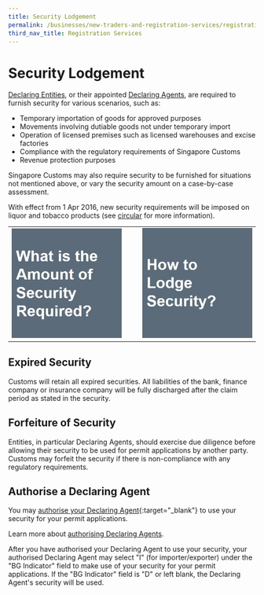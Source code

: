 ```yaml
---
title: Security Lodgement
permalink: /businesses/new-traders-and-registration-services/registration-services/security-lodgement/
third_nav_title: Registration Services
---
```

# Security Lodgement

[Declaring Entities](/businesses/new-traders-and-registration-services/registration-services/activate-customs-account), or their appointed  [Declaring Agents](/businesses/new-traders-and-registration-services/registration-services/apply-update-renew-terminate-declaring-agent-account-and-declarant), are required to furnish security for various scenarios, such as:

-   Temporary importation of goods for approved purposes
-   Movements involving dutiable goods not under temporary import
-   Operation of licensed premises such as licensed warehouses and excise factories
-   Compliance with the regulatory requirements of Singapore Customs
-   Revenue protection purposes

Singapore Customs may also require security to be furnished for situations not mentioned above, or vary the security amount on a case-by-case assessment.

With effect from 1 Apr 2016, new security requirements will be imposed on liquor and tobacco products (see  [circular](/news-and-media/circulars/2016-01-15-Circular012016.pdf) for more information).


|  |  | |  |
|--|--|--|--|
|[![Layered Enforcement](/images/new-traders-and-registration-services/SL1.jpg)](/businesses/new-traders-and-registration-services/registration-services/security-lodgement/Amount-of-security-required) | | | [![Layered Enforcement](/images/new-traders-and-registration-services/SL2.jpg)](/businesses/new-traders-and-registration-services/registration-services/security-lodgement/how-to-lodge-security) | 

## Expired Security

Customs will retain all expired securities. All liabilities of the bank, finance company or insurance company will be fully discharged after the claim period as stated in the security.

## Forfeiture of Security

Entities, in particular Declaring Agents, should exercise due diligence before allowing their security to be used for permit applications by another party. Customs may forfeit the security if there is non-compliance with any regulatory requirements.

## Authorise a Declaring Agent

You may  [authorise your Declaring Agent](https://www.tradenet.gov.sg/TN41EFORM/tdsui/authdeclaringagent/addanddelete.do?doAction=INITIALIZE&APPLICATION_ID=TXWP){:target="_blank"} to use your security for your permit applications.

Learn more about  [authorising Declaring Agents](/businesses/new-traders-and-registration-services/registration-services/authorise-a-declaring-agent).

After you have authorised your Declaring Agent to use your security, your authorised Declaring Agent may select "I" (for importer/exporter) under the "BG Indicator" field to make use of your security for your permit applications. If the "BG Indicator" field is "D" or left blank, the Declaring Agent's security will be used.